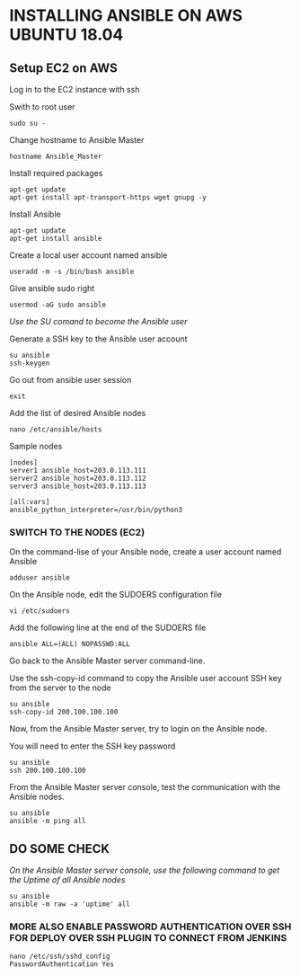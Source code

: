 # INSTALLING ANSIBLE ON AWS UBUNTU 18.04

## Setup EC2 on AWS

Log in to the EC2 instance with ssh

Swith to root user
```
sudo su -
```

Change hostname to Ansible Master
```
hostname Ansible_Master
```

Install required packages 
```
apt-get update
apt-get install apt-transport-https wget gnupg -y
```

Install Ansible
```
apt-get update
apt-get install ansible
```

Create a local user account named ansible
```
useradd -m -s /bin/bash ansible
```
Give ansible sudo right
```
usermod -aG sudo ansible
```
_Use the SU comand to become the Ansible user_

Generate a SSH key to the Ansible user account
```
su ansible
ssh-keygen
```
Go out from ansible user session
```
exit
```
Add the list of desired Ansible nodes
```
nano /etc/ansible/hosts
```
Sample nodes
```
[nodes]
server1 ansible_host=203.0.113.111
server2 ansible_host=203.0.113.112
server3 ansible_host=203.0.113.113

[all:vars]
ansible_python_interpreter=/usr/bin/python3
```

### SWITCH TO THE NODES (EC2)

On the command-lise of your Ansible node, create a user account named Ansible
```
adduser ansible
```
On the Ansible node, edit the SUDOERS configuration file
```
vi /etc/sudoers
```
Add the following line at the end of the SUDOERS file
```
ansible ALL=(ALL) NOPASSWD:ALL
```

Go back to the Ansible Master server command-line.

Use the ssh-copy-id command to copy the Ansible user account SSH key from the server to the node
```
su ansible
ssh-copy-id 200.100.100.100
```
Now, from the Ansible Master server, try to login on the Ansible node.

You will need to enter the SSH key password
```
su ansible
ssh 200.100.100.100
```
From the Ansible Master server console, test the communication with the Ansible nodes.
```
su ansible
ansible -m ping all
```
## DO SOME CHECK

_On the Ansible Master server console, use the following command to get the Uptime of all Ansible nodes_
```
su ansible
ansible -m raw -a 'uptime' all
```
### MORE ALSO ENABLE PASSWORD AUTHENTICATION OVER SSH FOR DEPLOY OVER SSH PLUGIN TO CONNECT FROM JENKINS
```
nano /etc/ssh/sshd_config
PasswordAuthentication Yes
```
